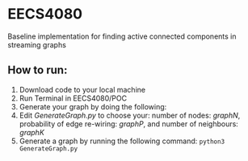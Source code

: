 # EECS4080
Baseline implementation for finding active connected components in streaming graphs

## How to run:
1. Download code to your local machine
1. Run Terminal in EECS4080/POC
1. Generate your graph by doing the following:
  1. Edit *GenerateGraph.py* to choose your: number of nodes: *graphN*, probability of edge re-wiring: *graphP*, and number of neighbours: *graphK*
  1. Generate a graph by running the following command: `python3 GenerateGraph.py`

  

